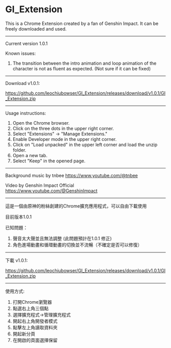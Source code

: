 # GI_Extension


This is a Chrome Extension created by a fan of Genshin Impact. It can be freely downloaded and used.

---------------------

Current version 1.0.1

Known issues:
1. The transition between the intro animation and loop animation of the character is not as fluent as expected. (Not sure if it can be fixed)

-------------

Download v1.0.1:

https://github.com/leochiubowser/GI_Extension/releases/download/v1.0.1/GI_Extension.zip

-------------

Usage instructions:
1. Open the Chrome browser.
2. Click on the three dots in the upper right corner.
3. Select "Extensions" -> "Manage Extensions."
4. Enable Developer mode in the upper right corner.
5. Click on "Load unpacked" in the upper left corner and load the unzip folder.
6. Open a new tab.
7. Select "Keep" in the opened page.

------------

Background music by tnbee https://www.youtube.com/@tnbee

Video by Genshin Impact Official https://www.youtube.com/@GenshinImpact

-------------

這是一個由原神的粉絲創建的Chrome擴充應用程式，可以自由下載使用

目前版本1.0.1

已知問題：
1. 聲音太大聲並且無法調整 (此問題預計在1.0.1 修正)
2. 角色進場動畫和循環動畫的切換並不流暢（不確定是否可以修復）

-------------

下載 v1.0.1:

https://github.com/leochiubowser/GI_Extension/releases/download/v1.0.1/GI_Extension.zip

-------------

使用方式:
1. 打開Chrome瀏覽器
2. 點選右上角三個點
3. 選擇擴充程式->管理擴充程式
4. 開起右上角開發者模式
5. 點擊左上角讀取資料夾
6. 開起新分頁
7. 在開啟的頁面選擇保留
